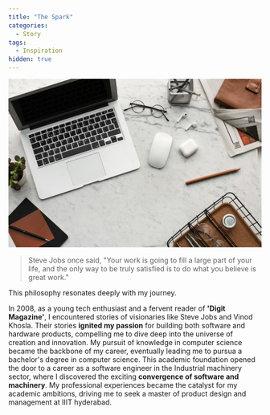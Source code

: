 ```yaml
---
title: "The Spark"
categories:
  - Story
tags:
  - Inspiration
hidden: true
---
```


![Spark of Inspiration](/assets/images/spark-inspiration.jpg)

> Steve Jobs once said, "Your work is going to fill a large part of your life, and the only way to be truly satisfied is to do what you believe is great work."

This philosophy resonates deeply with my journey. 

In 2008, as a young tech enthusiast and a fervent reader of **'Digit Magazine'**, I encountered stories of visionaries like Steve Jobs and Vinod Khosla. Their stories **ignited my passion** for building both software and hardware products, compelling me to dive deep into the universe of creation and innovation. My pursuit of knowledge in computer science became the backbone of my career, eventually leading me to  pursua a bachelor's degree in computer science. This academic foundation opened the door to a career as a software engineer in the Industrial machinery sector, where I discovered the exciting **convergence of software and machinery**. My professional experiences became the catalyst for my academic ambitions, driving me to seek a master of product design and management at IIIT hyderabad.
